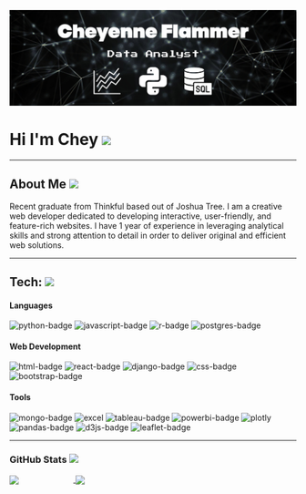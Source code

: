 ![header-img](images\header.jpg)

# Hi I'm Chey <img src="https://img.icons8.com/ios/50/000000/handshake--v2.png"/>


---
## About Me <img src="https://img.icons8.com/material-outlined/24/000000/edit--v4.png"/>


Recent graduate from Thinkful based out of Joshua Tree. I am a creative web developer dedicated to developing interactive, user-friendly, and feature-rich websites. I have 1 year of experience in leveraging analytical skills and strong attention to detail in order to deliver original and efficient web solutions.

---
## Tech: <img src="https://img.icons8.com/material-outlined/24/000000/edit--v4.png"/>
#### Languages
![python-badge](https://img.shields.io/badge/Language-Python-yellow?style=for-the-badge&logo=python&logoColor=black)
![javascript-badge](https://img.shields.io/badge/Language-JavaScript-yellow?style=for-the-badge&logo=javascript&logoColor=black)
![r-badge](https://img.shields.io/badge/Language-r-yellow?style=for-the-badge&logo=r&logoColor=black)
![postgres-badge](https://img.shields.io/badge/Language-SQL-yellow?style=for-the-badge&logo=postgresql&logoColor=black)
#### Web Development
![html-badge](https://img.shields.io/badge/Web-HTML-yellow?style=for-the-badge&logo=html5&logoColor=black)
![react-badge](https://img.shields.io/badge/Web-React-yellow?style=for-the-badge&logo=react&logoColor=black)
![django-badge](https://img.shields.io/badge/Web-Django-yellow?style=for-the-badge&logo=django&logoColor=black)
![css-badge](https://img.shields.io/badge/Web-CSS-yellow?style=for-the-badge&logo=css3&logoColor=black)
![bootstrap-badge](https://img.shields.io/badge/Web-Bootstrap-yellow?style=for-the-badge&logo=bootstrap&logoColor=black)
#### Tools
![mongo-badge](https://img.shields.io/badge/tools-Mongo%20db-yellow?style=for-the-badge&logo=mongodb&logoColor=black)
![excel](https://img.shields.io/badge/tools-excel-yellow?style=for-the-badge&logo=microsoftexcel&logoColor=black)
![tableau-badge](https://img.shields.io/badge/tools-tableau-yellow?style=for-the-badge&logo=tableau&logoColor=black)
![powerbi-badge](https://img.shields.io/badge/tools-power%20bi-yellow?style=for-the-badge&logo=powerbi&logoColor=black)
![plotly](https://img.shields.io/badge/tools-plotly-yellow?style=for-the-badge&logo=plotly&logoColor=black)
![pandas-badge](https://img.shields.io/badge/tools-pandas-yellow?style=for-the-badge&logo=pandas&logoColor=black)
![d3js-badge](https://img.shields.io/badge/tools-D3.JS-yellow?style=for-the-badge&logo=d3dotjs&logoColor=black)
![leaflet-badge](https://img.shields.io/badge/Tools-leaflet-yellow?style=for-the-badge&logo=leaflet&logoColor=black)

----
### GitHub Stats <img src="https://img.icons8.com/ios-glyphs/30/000000/combo-chart--v2.png"/>
<a href="https://github.com/cheyroseflammer/github-readme-stats">
  <img align="center" style="padding-right: 6rem" src="https://github-readme-stats.vercel.app/api?username=cheyroseflammer&count_private=true&hide=stars&show_icons=true&theme=highcontrast" />
</a>
<a href="https://github.com/cheyroseflammer/github-readme-stats">
  <img align="center" style="height:170px;" src="https://github-readme-stats.vercel.app/api/top-langs/?username=cheyroseflammer&layout=compact&theme=highcontrast" />
</a>

